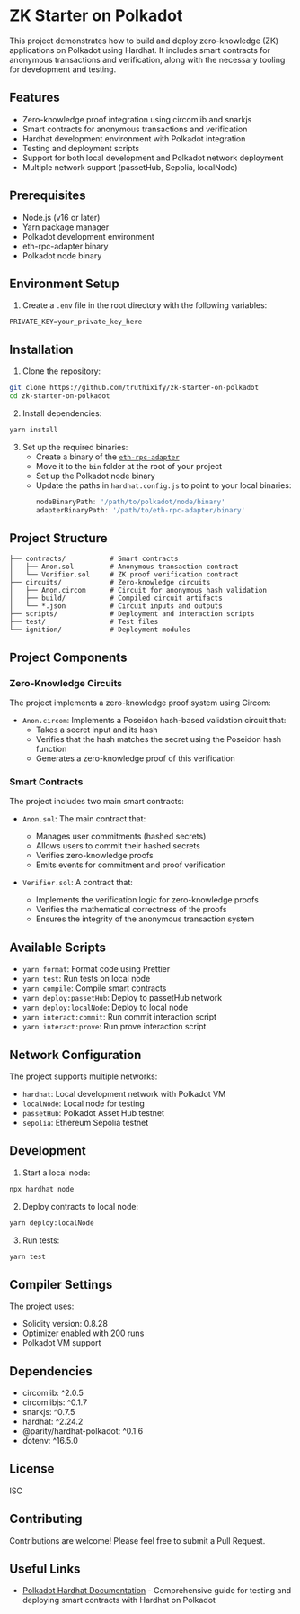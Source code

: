 # ZK Starter on Polkadot

This project demonstrates how to build and deploy zero-knowledge (ZK) applications on Polkadot using Hardhat. It includes smart contracts for anonymous transactions and verification, along with the necessary tooling for development and testing.

## Features

-   Zero-knowledge proof integration using circomlib and snarkjs
-   Smart contracts for anonymous transactions and verification
-   Hardhat development environment with Polkadot integration
-   Testing and deployment scripts
-   Support for both local development and Polkadot network deployment
-   Multiple network support (passetHub, Sepolia, localNode)

## Prerequisites

-   Node.js (v16 or later)
-   Yarn package manager
-   Polkadot development environment
-   eth-rpc-adapter binary
-   Polkadot node binary

## Environment Setup

1. Create a `.env` file in the root directory with the following variables:

```env
PRIVATE_KEY=your_private_key_here
```

## Installation

1. Clone the repository:

```bash
git clone https://github.com/truthixify/zk-starter-on-polkadot
cd zk-starter-on-polkadot
```

2. Install dependencies:

```bash
yarn install
```

3. Set up the required binaries:
    - Create a binary of the [`eth-rpc-adapter`](https://github.com/paritytech/polkadot-sdk/tree/master/substrate/frame/revive/rpc)
    - Move it to the `bin` folder at the root of your project
    - Set up the Polkadot node binary
    - Update the paths in `hardhat.config.js` to point to your local binaries:
        ```js
        nodeBinaryPath: '/path/to/polkadot/node/binary'
        adapterBinaryPath: '/path/to/eth-rpc-adapter/binary'
        ```

## Project Structure

```
├── contracts/           # Smart contracts
│   ├── Anon.sol         # Anonymous transaction contract
│   └── Verifier.sol     # ZK proof verification contract
├── circuits/            # Zero-knowledge circuits
│   ├── Anon.circom      # Circuit for anonymous hash validation
│   ├── build/           # Compiled circuit artifacts
│   └── *.json           # Circuit inputs and outputs
├── scripts/             # Deployment and interaction scripts
├── test/                # Test files
└── ignition/            # Deployment modules
```

## Project Components

### Zero-Knowledge Circuits

The project implements a zero-knowledge proof system using Circom:

-   `Anon.circom`: Implements a Poseidon hash-based validation circuit that:
    -   Takes a secret input and its hash
    -   Verifies that the hash matches the secret using the Poseidon hash function
    -   Generates a zero-knowledge proof of this verification

### Smart Contracts

The project includes two main smart contracts:

-   `Anon.sol`: The main contract that:

    -   Manages user commitments (hashed secrets)
    -   Allows users to commit their hashed secrets
    -   Verifies zero-knowledge proofs
    -   Emits events for commitment and proof verification

-   `Verifier.sol`: A contract that:
    -   Implements the verification logic for zero-knowledge proofs
    -   Verifies the mathematical correctness of the proofs
    -   Ensures the integrity of the anonymous transaction system

## Available Scripts

-   `yarn format`: Format code using Prettier
-   `yarn test`: Run tests on local node
-   `yarn compile`: Compile smart contracts
-   `yarn deploy:passetHub`: Deploy to passetHub network
-   `yarn deploy:localNode`: Deploy to local node
-   `yarn interact:commit`: Run commit interaction script
-   `yarn interact:prove`: Run prove interaction script

## Network Configuration

The project supports multiple networks:

-   `hardhat`: Local development network with Polkadot VM
-   `localNode`: Local node for testing
-   `passetHub`: Polkadot Asset Hub testnet
-   `sepolia`: Ethereum Sepolia testnet

## Development

1. Start a local node:

```bash
npx hardhat node
```

2. Deploy contracts to local node:

```bash
yarn deploy:localNode
```

3. Run tests:

```bash
yarn test
```

## Compiler Settings

The project uses:

-   Solidity version: 0.8.28
-   Optimizer enabled with 200 runs
-   Polkadot VM support

## Dependencies

-   circomlib: ^2.0.5
-   circomlibjs: ^0.1.7
-   snarkjs: ^0.7.5
-   hardhat: ^2.24.2
-   @parity/hardhat-polkadot: ^0.1.6
-   dotenv: ^16.5.0

## License

ISC

## Contributing

Contributions are welcome! Please feel free to submit a Pull Request.

## Useful Links

-   [Polkadot Hardhat Documentation](https://papermoonio.github.io/polkadot-mkdocs/tutorials/smart-contracts/launch-your-first-project/test-and-deploy-with-hardhat/) - Comprehensive guide for testing and deploying smart contracts with Hardhat on Polkadot
